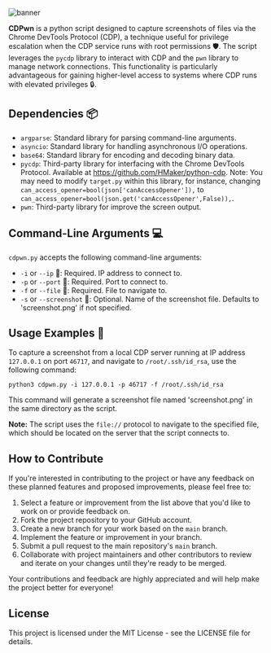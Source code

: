 ![banner](https://github.com/offensive-security-pwncat/CDPwn/blob/main/banner.png)

**CDPwn** is a python script designed to capture screenshots of files via the Chrome DevTools Protocol (CDP), a technique useful for privilege escalation when the CDP service runs with root permissions 🛡️. The script leverages the `pycdp` library to interact with CDP and the `pwn` library to manage network connections. This functionality is particularly advantageous for gaining higher-level access to systems where CDP runs with elevated privileges 🔒.

## Dependencies 📦

- `argparse`: Standard library for parsing command-line arguments.
- `asyncio`: Standard library for handling asynchronous I/O operations.
- `base64`: Standard library for encoding and decoding binary data.
- `pycdp`: Third-party library for interfacing with the Chrome DevTools Protocol. Available at https://github.com/HMaker/python-cdp. Note: You may need to modify `target.py` within this library, for instance, changing `can_access_opener=bool(json['canAccessOpener']),` to `can_access_opener=bool(json.get('canAccessOpener',False)),`.
- `pwn`: Third-party library for improve the screen output.

## Command-Line Arguments 💻

`cdpwn.py` accepts the following command-line arguments:

- `-i` or `--ip` 📶: Required. IP address to connect to.
- `-p` or `--port` 🔌: Required. Port to connect to.
- `-f` or `--file` 📂: Required. File to navigate to.
- `-s` or `--screenshot` 📸: Optional. Name of the screenshot file. Defaults to 'screenshot.png' if not specified.

## Usage Examples 🚀

To capture a screenshot from a local CDP server running at IP address `127.0.0.1` on port `46717`, and navigate to `/root/.ssh/id_rsa`, use the following command:

```shell
python3 cdpwn.py -i 127.0.0.1 -p 46717 -f /root/.ssh/id_rsa
```

This command will generate a screenshot file named 'screenshot.png' in the same directory as the script.

**Note:** The script uses the `file://` protocol to navigate to the specified file, which should be located on the server that the script connects to.

## How to Contribute

If you're interested in contributing to the project or have any feedback on these planned features and proposed improvements, please feel free to:

1. Select a feature or improvement from the list above that you'd like to work on or provide feedback on.
2. Fork the project repository to your GitHub account.
3. Create a new branch for your work based on the `main` branch.
4. Implement the feature or improvement in your branch.
5. Submit a pull request to the main repository's `main` branch.
6. Collaborate with project maintainers and other contributors to review and iterate on your changes until they're ready to be merged.

Your contributions and feedback are highly appreciated and will help make the project better for everyone!

## License

This project is licensed under the MIT License - see the LICENSE file for details.
